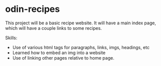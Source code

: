 # odin-recipes

This project will be a basic recipe website. It will have a main index page, which will have a couple links to some recipes. 

Skills:
- Use of various html tags for paragraphs, links, imgs, headings, etc
- Learned how to embed an img into a website
- Use of linking other pages relative to home page.